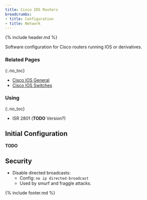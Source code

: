 ```yaml
---
title: Cisco IOS Routers
breadcrumbs:
- title: Configuration
- title: Network
---
```

{% include header.md %}

Software configuration for Cisco routers running IOS or derivatives.

### Related Pages
{:.no_toc}

- [Cisco IOS General](../cisco-ios-general/)
- [Cisco IOS Switches](../cisco-ios-switches/)

### Using
{:.no_toc}

- ISR 2801 (**TODO** Version?)

## Initial Configuration

**TODO**

## Security

- Disable directed broadcasts:
  - Config: `no ip directed-broadcast`
  - Used by smurf and fraggle attacks.

{% include footer.md %}
